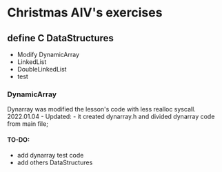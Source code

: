 # Christmas AIV's exercises

## define C DataStructures
- Modify DynamicArray
- LinkedList
- DoubleLinkedList
- test


### DynamicArray
Dynarray was modified the lesson's code with less realloc syscall.
2022.01.04 - Updated: 
    - it created dynarray.h and divided dynarray code from main file;

#### TO-DO:
- add dynarray test code
- add others DataStructures
